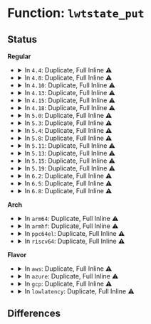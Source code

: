 # Function: <code>lwtstate_put</code>

## Status
<b>Regular</b>
<ul>
<li>
<details>
<summary>In <code>4.4</code>: Duplicate, Full Inline ⚠️</summary>

**Collision:** Static Duplication

**Inline:** Full

**Transformation:** False

**Instances:**

```
In net/core/dst.c (ffffffff81723eb6)
Location: include/net/lwtunnel.h:54
Inline: True
Inline callers:
  - net/core/dst.c:dst_destroy
```
```
In net/ipv4/fib_semantics.c (ffffffff8179c1ae)
Location: include/net/lwtunnel.h:54
Inline: True
Inline callers:
  - net/ipv4/fib_semantics.c:free_fib_info_rcu
```
</details>
</li>
<li>
<details>
<summary>In <code>4.8</code>: Duplicate, Full Inline ⚠️</summary>

**Collision:** Static Duplication

**Inline:** Full

**Transformation:** False

**Instances:**

```
In net/core/dst.c (ffffffff8178d94d)
Location: include/net/lwtunnel.h:54
Inline: True
Inline callers:
  - net/core/dst.c:dst_destroy
```
```
In net/ipv4/fib_semantics.c (ffffffff81809d2e)
Location: include/net/lwtunnel.h:54
Inline: True
Inline callers:
  - net/ipv4/fib_semantics.c:free_fib_info_rcu
```
</details>
</li>
<li>
<details>
<summary>In <code>4.10</code>: Duplicate, Full Inline ⚠️</summary>

**Collision:** Static Duplication

**Inline:** Full

**Transformation:** False

**Instances:**

```
In net/core/dst.c (ffffffff817bb21d)
Location: include/net/lwtunnel.h:63
Inline: True
Inline callers:
  - net/core/dst.c:dst_destroy
```
```
In net/ipv4/fib_semantics.c (ffffffff8183aeae)
Location: include/net/lwtunnel.h:63
Inline: True
Inline callers:
  - net/ipv4/fib_semantics.c:free_fib_info_rcu
```
</details>
</li>
<li>
<details>
<summary>In <code>4.13</code>: Duplicate, Full Inline ⚠️</summary>

**Collision:** Static Duplication

**Inline:** Full

**Transformation:** False

**Instances:**

```
In net/core/dst.c (ffffffff817d9994)
Location: include/net/lwtunnel.h:64
Inline: True
Inline callers:
  - net/core/dst.c:dst_destroy
```
```
In net/ipv4/fib_semantics.c (ffffffff8185c3aa)
Location: include/net/lwtunnel.h:64
Inline: True
Inline callers:
  - net/ipv4/fib_semantics.c:free_fib_info_rcu
```
</details>
</li>
<li>
<details>
<summary>In <code>4.15</code>: Duplicate, Full Inline ⚠️</summary>

**Collision:** Static Duplication

**Inline:** Full

**Transformation:** False

**Instances:**

```
In net/core/dst.c (ffffffff81854347)
Location: include/net/lwtunnel.h:65
Inline: True
Inline callers:
  - net/core/dst.c:dst_destroy
```
```
In net/ipv4/fib_semantics.c (ffffffff818dc29a)
Location: include/net/lwtunnel.h:65
Inline: True
Inline callers:
  - net/ipv4/fib_semantics.c:free_fib_info_rcu
```
</details>
</li>
<li>
<details>
<summary>In <code>4.18</code>: Duplicate, Full Inline ⚠️</summary>

**Collision:** Static Duplication

**Inline:** Full

**Transformation:** False

**Instances:**

```
In net/core/dst.c (ffffffff8189fa61)
Location: include/net/lwtunnel.h:65
Inline: True
Inline callers:
  - net/core/dst.c:dst_destroy
```
```
In net/ipv4/fib_semantics.c (ffffffff81932eba)
Location: include/net/lwtunnel.h:65
Inline: True
Inline callers:
  - net/ipv4/fib_semantics.c:free_fib_info_rcu
```
```
In net/ipv6/ip6_fib.c (ffffffff81979b2e)
Location: include/net/lwtunnel.h:65
Inline: True
Inline callers:
  - net/ipv6/ip6_fib.c:fib6_info_destroy_rcu
```
</details>
</li>
<li>
<details>
<summary>In <code>5.0</code>: Duplicate, Full Inline ⚠️</summary>

**Collision:** Static Duplication

**Inline:** Full

**Transformation:** False

**Instances:**

```
In net/core/dst.c (ffffffff818c21f0)
Location: include/net/lwtunnel.h:65
Inline: True
Inline callers:
  - net/core/dst.c:dst_destroy
```
```
In net/ipv4/fib_semantics.c (ffffffff8196274a)
Location: include/net/lwtunnel.h:65
Inline: True
Inline callers:
  - net/ipv4/fib_semantics.c:free_fib_info_rcu
```
```
In net/ipv6/ip6_fib.c (ffffffff819af718)
Location: include/net/lwtunnel.h:65
Inline: True
Inline callers:
  - net/ipv6/ip6_fib.c:fib6_info_destroy_rcu
```
</details>
</li>
<li>
<details>
<summary>In <code>5.3</code>: Duplicate, Full Inline ⚠️</summary>

**Collision:** Static Duplication

**Inline:** Full

**Transformation:** False

**Instances:**

```
In net/core/dst.c (ffffffff8190e950)
Location: include/net/lwtunnel.h:65
Inline: True
Inline callers:
  - net/core/dst.c:dst_destroy
```
```
In net/ipv4/fib_semantics.c (ffffffff819c781f)
Location: include/net/lwtunnel.h:65
Inline: True
Inline callers:
  - net/ipv4/fib_semantics.c:fib_nh_common_release
```
```
In net/ipv6/route.c (ffffffff81a1ab38)
Location: include/net/lwtunnel.h:65
Inline: True
Inline callers:
  - net/ipv6/route.c:fib6_nh_init
```
</details>
</li>
<li>
<details>
<summary>In <code>5.4</code>: Duplicate, Full Inline ⚠️</summary>

**Collision:** Static Duplication

**Inline:** Full

**Transformation:** False

**Instances:**

```
In net/core/dst.c (ffffffff81940fb0)
Location: include/net/lwtunnel.h:65
Inline: True
Inline callers:
  - net/core/dst.c:dst_destroy
```
```
In net/ipv4/fib_semantics.c (ffffffff819fe3cf)
Location: include/net/lwtunnel.h:65
Inline: True
Inline callers:
  - net/ipv4/fib_semantics.c:fib_nh_common_release
```
```
In net/ipv6/route.c (ffffffff81a517b3)
Location: include/net/lwtunnel.h:65
Inline: True
Inline callers:
  - net/ipv6/route.c:fib6_nh_init
```
</details>
</li>
<li>
<details>
<summary>In <code>5.8</code>: Duplicate, Full Inline ⚠️</summary>

**Collision:** Static Duplication

**Inline:** Full

**Transformation:** False

**Instances:**

```
In net/core/dst.c (ffffffff81a10b70)
Location: include/net/lwtunnel.h:65
Inline: True
Inline callers:
  - net/core/dst.c:dst_destroy
```
```
In net/ipv4/fib_semantics.c (ffffffff81aed19f)
Location: include/net/lwtunnel.h:65
Inline: True
Inline callers:
  - net/ipv4/fib_semantics.c:fib_nh_common_release
```
```
In net/ipv6/route.c (ffffffff81b490c4)
Location: include/net/lwtunnel.h:65
Inline: True
Inline callers:
  - net/ipv6/route.c:fib6_nh_init
```
</details>
</li>
<li>
<details>
<summary>In <code>5.11</code>: Duplicate, Full Inline ⚠️</summary>

**Collision:** Static Duplication

**Inline:** Full

**Transformation:** False

**Instances:**

```
In net/core/dst.c (ffffffff81a10f20)
Location: include/net/lwtunnel.h:65
Inline: True
Inline callers:
  - net/core/dst.c:dst_destroy
```
```
In net/ipv4/fib_semantics.c (ffffffff81afa0ef)
Location: include/net/lwtunnel.h:65
Inline: True
Inline callers:
  - net/ipv4/fib_semantics.c:fib_nh_common_release
```
```
In net/ipv6/route.c (ffffffff81b57ce9)
Location: include/net/lwtunnel.h:65
Inline: True
Inline callers:
  - net/ipv6/route.c:fib6_nh_init
```
</details>
</li>
<li>
<details>
<summary>In <code>5.13</code>: Duplicate, Full Inline ⚠️</summary>

**Collision:** Static Duplication

**Inline:** Full

**Transformation:** False

**Instances:**

```
In net/core/dst.c (ffffffff819f7d90)
Location: include/net/lwtunnel.h:65
Inline: True
Inline callers:
  - net/core/dst.c:dst_destroy
```
```
In net/ipv4/fib_semantics.c (ffffffff81ae582f)
Location: include/net/lwtunnel.h:65
Inline: True
Inline callers:
  - net/ipv4/fib_semantics.c:fib_nh_common_release
```
```
In net/ipv6/route.c (ffffffff81b45883)
Location: include/net/lwtunnel.h:65
Inline: True
Inline callers:
  - net/ipv6/route.c:fib6_nh_init
```
</details>
</li>
<li>
<details>
<summary>In <code>5.15</code>: Duplicate, Full Inline ⚠️</summary>

**Collision:** Static Duplication

**Inline:** Full

**Transformation:** False

**Instances:**

```
In net/core/dst.c (ffffffff81aa99c0)
Location: include/net/lwtunnel.h:68
Inline: True
Inline callers:
  - net/core/dst.c:dst_destroy
```
```
In net/ipv4/fib_semantics.c (ffffffff81ba523f)
Location: include/net/lwtunnel.h:68
Inline: True
Inline callers:
  - net/ipv4/fib_semantics.c:fib_nh_common_release
```
```
In net/ipv6/route.c (ffffffff81c0c9e0)
Location: include/net/lwtunnel.h:68
Inline: True
Inline callers:
  - net/ipv6/route.c:fib6_nh_init
```
</details>
</li>
<li>
<details>
<summary>In <code>5.19</code>: Duplicate, Full Inline ⚠️</summary>

**Collision:** Static Duplication

**Inline:** Full

**Transformation:** False

**Instances:**

```
In net/core/dst.c (ffffffff81c21e00)
Location: include/net/lwtunnel.h:68
Inline: True
Inline callers:
  - net/core/dst.c:dst_destroy
```
```
In net/ipv4/fib_semantics.c (ffffffff81d37c1f)
Location: include/net/lwtunnel.h:68
Inline: True
Inline callers:
  - net/ipv4/fib_semantics.c:fib_nh_common_release
```
```
In net/ipv6/route.c (ffffffff81da7951)
Location: include/net/lwtunnel.h:68
Inline: True
Inline callers:
  - net/ipv6/route.c:fib6_nh_init
```
</details>
</li>
<li>
<details>
<summary>In <code>6.2</code>: Duplicate, Full Inline ⚠️</summary>

**Collision:** Static Duplication

**Inline:** Full

**Transformation:** False

**Instances:**

```
In net/core/dst.c (ffffffff81dd4354)
Location: include/net/lwtunnel.h:68
Inline: True
Inline callers:
  - net/core/dst.c:dst_destroy
```
```
In net/ipv4/fib_semantics.c (ffffffff81f0006f)
Location: include/net/lwtunnel.h:68
Inline: True
Inline callers:
  - net/ipv4/fib_semantics.c:fib_nh_common_release
```
```
In net/ipv6/route.c (ffffffff81f76f89)
Location: include/net/lwtunnel.h:68
Inline: True
Inline callers:
  - net/ipv6/route.c:fib6_nh_init
```
</details>
</li>
<li>
<details>
<summary>In <code>6.5</code>: Duplicate, Full Inline ⚠️</summary>

**Collision:** Static Duplication

**Inline:** Full

**Transformation:** False

**Instances:**

```
In net/core/dst.c (ffffffff81e450f7)
Location: include/net/lwtunnel.h:71
Inline: True
Inline callers:
  - net/core/dst.c:dst_destroy
```
```
In net/ipv4/fib_semantics.c (ffffffff81f5faef)
Location: include/net/lwtunnel.h:71
Inline: True
Inline callers:
  - net/ipv4/fib_semantics.c:fib_nh_common_release
```
```
In net/ipv6/route.c (ffffffff81fd6f80)
Location: include/net/lwtunnel.h:71
Inline: True
Inline callers:
  - net/ipv6/route.c:fib6_nh_init
```
</details>
</li>
<li>
<details>
<summary>In <code>6.8</code>: Duplicate, Full Inline ⚠️</summary>

**Collision:** Static Duplication

**Inline:** Full

**Transformation:** False

**Instances:**

```
In net/core/dst.c (ffffffff81f03d77)
Location: include/net/lwtunnel.h:71
Inline: True
Inline callers:
  - net/core/dst.c:dst_destroy
```
```
In net/ipv4/fib_semantics.c (ffffffff820260bf)
Location: include/net/lwtunnel.h:71
Inline: True
Inline callers:
  - net/ipv4/fib_semantics.c:fib_nh_common_release
```
```
In net/ipv6/route.c (ffffffff820a4900)
Location: include/net/lwtunnel.h:71
Inline: True
Inline callers:
  - net/ipv6/route.c:fib6_nh_init
```
</details>
</li>
</ul>
<b>Arch</b>
<ul>
<li>
<details>
<summary>In <code>arm64</code>: Duplicate, Full Inline ⚠️</summary>

**Collision:** Static Duplication

**Inline:** Full

**Transformation:** False

**Instances:**

```
In net/core/dst.c (ffff800010be0e70)
Location: include/net/lwtunnel.h:65
Inline: True
Inline callers:
  - net/core/dst.c:dst_destroy
```
```
In net/ipv4/fib_semantics.c (ffff800010cb68c0)
Location: include/net/lwtunnel.h:65
Inline: True
Inline callers:
  - net/ipv4/fib_semantics.c:fib_nh_common_release
```
```
In net/ipv6/route.c (ffff800010d15834)
Location: include/net/lwtunnel.h:65
Inline: True
Inline callers:
  - net/ipv6/route.c:fib6_nh_init
```
</details>
</li>
<li>
<details>
<summary>In <code>armhf</code>: Duplicate, Full Inline ⚠️</summary>

**Collision:** Static Duplication

**Inline:** Full

**Transformation:** False

**Instances:**

```
In net/core/dst.c (c0cfacec)
Location: include/net/lwtunnel.h:65
Inline: True
Inline callers:
  - net/core/dst.c:dst_destroy
```
```
In net/ipv4/fib_semantics.c (c0dc206c)
Location: include/net/lwtunnel.h:65
Inline: True
Inline callers:
  - net/ipv4/fib_semantics.c:fib_nh_common_release
```
```
In net/ipv6/route.c (c0e1b3ac)
Location: include/net/lwtunnel.h:65
Inline: True
Inline callers:
  - net/ipv6/route.c:fib6_nh_init
```
</details>
</li>
<li>
<details>
<summary>In <code>ppc64el</code>: Duplicate, Full Inline ⚠️</summary>

**Collision:** Static Duplication

**Inline:** Full

**Transformation:** False

**Instances:**

```
In net/core/dst.c (c000000000cc17d0)
Location: include/net/lwtunnel.h:65
Inline: True
Inline callers:
  - net/core/dst.c:dst_destroy
```
```
In net/ipv4/fib_semantics.c (c000000000dce6d0)
Location: include/net/lwtunnel.h:65
Inline: True
Inline callers:
  - net/ipv4/fib_semantics.c:fib_nh_common_release
```
```
In net/ipv6/route.c (c000000000e42894)
Location: include/net/lwtunnel.h:65
Inline: True
Inline callers:
  - net/ipv6/route.c:fib6_nh_init
```
</details>
</li>
<li>
<details>
<summary>In <code>riscv64</code>: Duplicate, Full Inline ⚠️</summary>

**Collision:** Static Duplication

**Inline:** Full

**Transformation:** False

**Instances:**

```
In net/core/dst.c (ffffffe00076707c)
Location: include/net/lwtunnel.h:65
Inline: True
Inline callers:
  - net/core/dst.c:dst_destroy
```
```
In net/ipv4/fib_semantics.c (ffffffe00080dca0)
Location: include/net/lwtunnel.h:65
Inline: True
Inline callers:
  - net/ipv4/fib_semantics.c:fib_nh_common_release
```
```
In net/ipv6/route.c (ffffffe00085acd0)
Location: include/net/lwtunnel.h:65
Inline: True
Inline callers:
  - net/ipv6/route.c:fib6_nh_init
```
</details>
</li>
</ul>
<b>Flavor</b>
<ul>
<li>
<details>
<summary>In <code>aws</code>: Duplicate, Full Inline ⚠️</summary>

**Collision:** Static Duplication

**Inline:** Full

**Transformation:** False

**Instances:**

```
In net/core/dst.c (ffffffff818e0f80)
Location: include/net/lwtunnel.h:65
Inline: True
Inline callers:
  - net/core/dst.c:dst_destroy
```
```
In net/ipv4/fib_semantics.c (ffffffff8199e16f)
Location: include/net/lwtunnel.h:65
Inline: True
Inline callers:
  - net/ipv4/fib_semantics.c:fib_nh_common_release
```
```
In net/ipv6/route.c (ffffffff819f0e43)
Location: include/net/lwtunnel.h:65
Inline: True
Inline callers:
  - net/ipv6/route.c:fib6_nh_init
```
</details>
</li>
<li>
<details>
<summary>In <code>azure</code>: Duplicate, Full Inline ⚠️</summary>

**Collision:** Static Duplication

**Inline:** Full

**Transformation:** False

**Instances:**

```
In net/core/dst.c (ffffffff8189adc0)
Location: include/net/lwtunnel.h:65
Inline: True
Inline callers:
  - net/core/dst.c:dst_destroy
```
```
In net/ipv4/fib_semantics.c (ffffffff81957c2f)
Location: include/net/lwtunnel.h:65
Inline: True
Inline callers:
  - net/ipv4/fib_semantics.c:fib_nh_common_release
```
```
In net/ipv6/route.c (ffffffff819adc03)
Location: include/net/lwtunnel.h:65
Inline: True
Inline callers:
  - net/ipv6/route.c:fib6_nh_init
```
</details>
</li>
<li>
<details>
<summary>In <code>gcp</code>: Duplicate, Full Inline ⚠️</summary>

**Collision:** Static Duplication

**Inline:** Full

**Transformation:** False

**Instances:**

```
In net/core/dst.c (ffffffff81931fb0)
Location: include/net/lwtunnel.h:65
Inline: True
Inline callers:
  - net/core/dst.c:dst_destroy
```
```
In net/ipv4/fib_semantics.c (ffffffff81a08a0f)
Location: include/net/lwtunnel.h:65
Inline: True
Inline callers:
  - net/ipv4/fib_semantics.c:fib_nh_common_release
```
```
In net/ipv6/route.c (ffffffff81a5b8c3)
Location: include/net/lwtunnel.h:65
Inline: True
Inline callers:
  - net/ipv6/route.c:fib6_nh_init
```
</details>
</li>
<li>
<details>
<summary>In <code>lowlatency</code>: Duplicate, Full Inline ⚠️</summary>

**Collision:** Static Duplication

**Inline:** Full

**Transformation:** False

**Instances:**

```
In net/core/dst.c (ffffffff81953680)
Location: include/net/lwtunnel.h:65
Inline: True
Inline callers:
  - net/core/dst.c:dst_destroy
```
```
In net/ipv4/fib_semantics.c (ffffffff81a1316f)
Location: include/net/lwtunnel.h:65
Inline: True
Inline callers:
  - net/ipv4/fib_semantics.c:fib_nh_common_release
```
```
In net/ipv6/route.c (ffffffff81a67b7d)
Location: include/net/lwtunnel.h:65
Inline: True
Inline callers:
  - net/ipv6/route.c:fib6_nh_init
```
</details>
</li>
</ul>

## Differences

